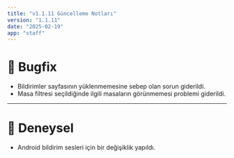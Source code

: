 ```yaml
---
title: "v1.1.11 Güncelleme Notları"
version: "1.1.11"
date: "2025-02-19"
app: "staff"
---
```

# 🐛 Bugfix
- Bildirimler sayfasının yüklenmemesine sebep olan sorun giderildi.
- Masa filtresi seçildiğinde ilgili masaların görünmemesi problemi giderildi.

---

# 🧪 Deneysel
- Android bildirim sesleri için bir değişiklik yapıldı.